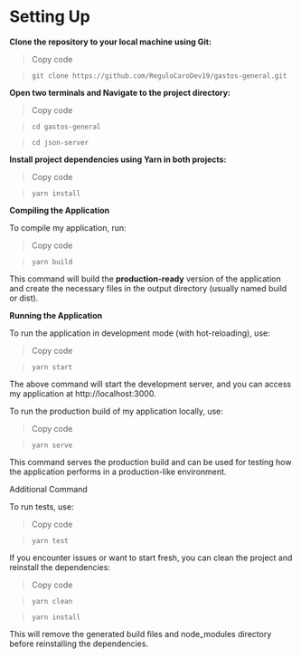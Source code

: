 
# Setting Up

**Clone the repository to your local machine using Git:**

> Copy code

> `git clone https://github.com/ReguloCaroDev19/gastos-general.git`

**Open two terminals and Navigate to the project directory:**


>Copy code

> `cd gastos-general`

> `cd json-server`

**Install project dependencies using Yarn in both projects:**


> Copy code

> `yarn install`

**Compiling the Application**

To compile my application, run:

>Copy code

> `yarn build`

This command will build the **production-ready** version of the application and create the necessary files in the output directory (usually named build or dist).

  

**Running the Application**

To run the application in development mode (with hot-reloading), use:

>Copy code

> `yarn start`

The above command will start the development server, and you can access my application at http://localhost:3000.

  

To run the production build of my application locally, use:

>Copy code

> `yarn serve`

This command serves the production build and can be used for testing how the application performs in a production-like environment.

  

Additional Command

To run tests, use:

>Copy code

> `yarn test`

If you encounter issues or want to start fresh, you can clean the project and reinstall the dependencies:

>Copy code

> `yarn clean`

> `yarn install`

This will remove the generated build files and node_modules directory before reinstalling the dependencies.
